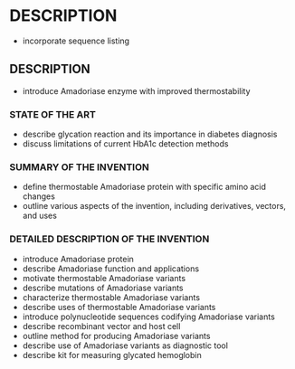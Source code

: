 # DESCRIPTION

- incorporate sequence listing

## DESCRIPTION

- introduce Amadoriase enzyme with improved thermostability

### STATE OF THE ART

- describe glycation reaction and its importance in diabetes diagnosis
- discuss limitations of current HbA1c detection methods

### SUMMARY OF THE INVENTION

- define thermostable Amadoriase protein with specific amino acid changes
- outline various aspects of the invention, including derivatives, vectors, and uses

### DETAILED DESCRIPTION OF THE INVENTION

- introduce Amadoriase protein
- describe Amadoriase function and applications
- motivate thermostable Amadoriase variants
- describe mutations of Amadoriase variants
- characterize thermostable Amadoriase variants
- describe uses of thermostable Amadoriase variants
- introduce polynucleotide sequences codifying Amadoriase variants
- describe recombinant vector and host cell
- outline method for producing Amadoriase variants
- describe use of Amadoriase variants as diagnostic tool
- describe kit for measuring glycated hemoglobin

